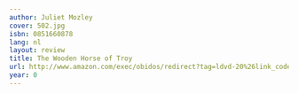 ```yaml
---
author: Juliet Mozley
cover: 502.jpg
isbn: 0851660878
lang: nl
layout: review
title: The Wooden Horse of Troy
url: http://www.amazon.com/exec/obidos/redirect?tag=ldvd-20%26link_code=xm2%26camp=2025%26creative=165953%26path=http://www.amazon.com/gp/redirect.html%253fASIN=0851660878%2526tag=ldvd-20%2526lcode=xm2%2526cID=2025%2526ccmID=165953%2526location=/o/ASIN/0851660878%25253FSubscriptionId=0VJDVJ14KM0P0VXDCQ82
year: 0
---
```



